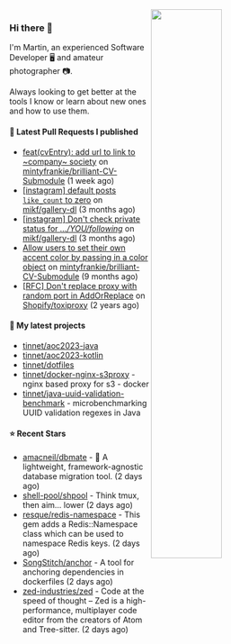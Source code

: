 <img align="right" src="https://github-profile-summary-cards.vercel.app/api/cards/profile-details?username=tinnet&theme=github" width="50%"/>
<h3 class="mt-n3">Hi there 👋</h3>

I'm Martin, an experienced Software Developer 🖥️ and amateur photographer 📷.

Always looking to get better at the tools I know or learn about new ones and how to use them.

#### 🔨 Latest Pull Requests I published

- [feat(cvEntry): add url to link to ~company~ society](https://github.com/mintyfrankie/brilliant-CV-Submodule/pull/27) on [mintyfrankie/brilliant-CV-Submodule](https://github.com/mintyfrankie/brilliant-CV-Submodule) (1 week ago)
- [[instagram] default posts `like_count` to zero](https://github.com/mikf/gallery-dl/pull/5323) on [mikf/gallery-dl](https://github.com/mikf/gallery-dl) (3 months ago)
- [[instagram] Don&#39;t check private status for *.../YOU/following*](https://github.com/mikf/gallery-dl/pull/5322) on [mikf/gallery-dl](https://github.com/mikf/gallery-dl) (3 months ago)
- [Allow users to set their own accent color by passing in a color object](https://github.com/mintyfrankie/brilliant-CV-Submodule/pull/10) on [mintyfrankie/brilliant-CV-Submodule](https://github.com/mintyfrankie/brilliant-CV-Submodule) (9 months ago)
- [[RFC] Don&#39;t replace proxy with random port in AddOrReplace](https://github.com/Shopify/toxiproxy/pull/356) on [Shopify/toxiproxy](https://github.com/Shopify/toxiproxy) (2 years ago)

#### 🌱 My latest projects

- [tinnet/aoc2023-java](https://github.com/tinnet/aoc2023-java)
- [tinnet/aoc2023-kotlin](https://github.com/tinnet/aoc2023-kotlin)
- [tinnet/dotfiles](https://github.com/tinnet/dotfiles)
- [tinnet/docker-nginx-s3proxy](https://github.com/tinnet/docker-nginx-s3proxy) - nginx based proxy for s3 - docker
- [tinnet/java-uuid-validation-benchmark](https://github.com/tinnet/java-uuid-validation-benchmark) - microbenchmarking UUID validation regexes in Java

#### ⭐ Recent Stars

- [amacneil/dbmate](https://github.com/amacneil/dbmate) - :rocket: A lightweight, framework-agnostic database migration tool. (2 days ago)
- [shell-pool/shpool](https://github.com/shell-pool/shpool) - Think tmux, then aim... lower (2 days ago)
- [resque/redis-namespace](https://github.com/resque/redis-namespace) - This gem adds a Redis::Namespace class which can be used to namespace Redis keys. (2 days ago)
- [SongStitch/anchor](https://github.com/SongStitch/anchor) - A tool for anchoring dependencies in dockerfiles (2 days ago)
- [zed-industries/zed](https://github.com/zed-industries/zed) - Code at the speed of thought – Zed is a high-performance, multiplayer code editor from the creators of Atom and Tree-sitter. (2 days ago)
